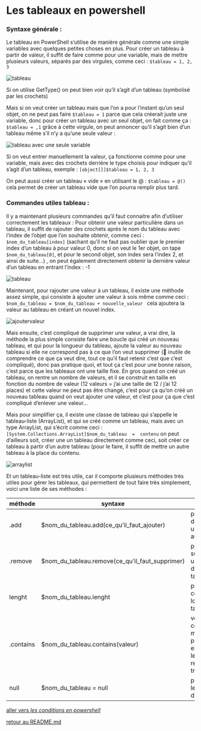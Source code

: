 # Les tableaux en powershell

### Syntaxe générale :

Le tableau en PowerShell s’utilise de manière générale comme une simple variables avec quelques petites choses en plus.
Pour créer un tableau à partir de valeur, il suffit de faire comme pour une variable, mais de mettre plusieurs valeurs, séparés par des virgules, comme ceci : ```$tableau = 1, 2, 3```

![tableau](https://github.com/LBROCHARD/cours-linux/blob/main/images/Capture%20d%E2%80%99%C3%A9cran%202020-12-13%20164203.png "un tableau")

Si on utilise GetType() on peut bien voir qu’il s’agit d’un tableau (symbolisé par les crochets)

Mais si on veut créer un tableau mais que l’on a pour l’instant qu’un seul objet, on ne peut pas faire ```$tableau = 1``` parce que cela créerait juste une variable, donc pour créer un tableau avec un seul objet, on fait comme ça : ```$tableau = ,1``` grâce à cette virgule, on peut annoncer qu’il s’agit bien d’un tableau même s’il n’y a qu’une seule valeur :

![tableau avec une seule variable](https://github.com/LBROCHARD/cours-linux/blob/main/images/Capture%20d%E2%80%99%C3%A9cran%202020-12-13%20164433.png "ça marche pareil")

Si on veut entrer manuellement la valeur, ça fonctionne comme pour une variable, mais avec des crochets derrière le type choisis pour indiquer qu’il s’agit d’un tableau, exemple : ```[object[]]$tableau = 1, 2, 3```

On peut aussi créer un tableau « vide » en utilisant le @ : ```$tableau = @()``` cela permet de créer un tableau vide que l’on pourra remplir plus tard.

### Commandes utiles tableau :

Il y a maintenant plusieurs commandes qu’il faut connaitre afin d’utiliser correctement les tableaux :
Pour obtenir une valeur particulière dans un tableau, il suffit de rajouter des crochets après le nom du tableau avec l’index de l’objet que l’on souhaite obtenir, comme ceci : ```$nom_du_tableau[index]```  (sachant qu’il ne faut pas oublier que le premier index d’un tableau à pour valeur 0, donc si on veut le 1er objet, on tape ```$nom_du_tableau[0]```,  et pour le second objet, son index sera l’index 2, et ainsi de suite…) , on peut également directement obtenir la dernière valeur d’un tableau en entrant l’index : -1

![tableau](https://github.com/LBROCHARD/cours-linux/blob/main/images/Capture%20d%E2%80%99%C3%A9cran%202020-12-14%20095841.png "pratique")

Maintenant, pour rajouter une valeur à un tableau, il existe une méthode assez simple, qui consiste à ajouter une valeur à sois même comme ceci : ```$nom_du_tableau = $nom_du_tableau + nouvelle_valeur ``` cela ajoutera la valeur au tableau en créant un nouvel index.

![ajoutervaleur](https://github.com/LBROCHARD/cours-linux/blob/main/images/Capture%20d%E2%80%99%C3%A9cran%202020-12-14%20093522.png "facile")

Mais ensuite, c’est compliqué de supprimer une valeur, a vrai dire, la méthode la plus simple consiste faire une boucle qui créé un nouveau tableau, et qui pour la longueur du tableau, ajoute la valeur au nouveau tableau si elle ne correspond pas à ce que l’on veut supprimer ( inutile de comprendre ce que ça veut dire, tout ce qu’il faut retenir c’est que c’est compliqué), donc pas pratique quoi, et tout ça c’est pour une bonne raison, c’est parce que les tableaux ont une taille fixe. 
En gros quand on créé un tableau, on rentre un nombre de valeurs, et il se construit en taille en fonction du nombre de valeur (12 valeurs = j’ai une taille de 12 / j’ai 12 places) et cette valeur ne peut pas être changé, c’est pour ça qu’on créé un nouveau tableau quand on veut ajouter une valeur, et c’est pour ça que c’est compliqué d’enlever une valeur…

Mais pour simplifier ça, il existe une classe de tableau qui s’appelle le tableau-liste (ArrayList), et qui se créé comme un tableau, mais avec un type ArrayList, qui s’écrit comme ceci : ```[System.Collections.ArrayList]$nom_du_tableau  =  contenu``` on peut d’ailleurs soit, créer une un tableau directement comme ceci, soit créer ce tableau à partir d’un autre tableau (pour le faire, il suffit de mettre un autre tableau à la place du contenu.

![arraylist](https://github.com/LBROCHARD/cours-linux/blob/main/images/Capture%20d%E2%80%99%C3%A9cran%202020-12-14%20104944.png "franchement c'est pas si compliqué")

Et un tableau-liste est très utile, car il comporte plusieurs méthodes très utiles pour gérer les tableaux, qui permettent de tout faire très simplement, voici une liste de ses méthodes :

|méthode |syntaxe |utilité |
|--|----|----|
|.add |$nom_du_tableau.add(ce_qu’il_faut_ajouter) | permet d’ajouter une valeur au tableau |
|.remove |$nom_du_tableau.remove(ce_qu’il_faut_supprimer)| pour supprimer une valeur dans le tableau |
|lenght |$nom_du_tableau.lenght |pour connaitre la longueur du tableau | 
|.contains |$nom_du_tableau.contains(valeur) |vérifie que ce qui est mis entre parenthèses existe dans le tableau,  renvoie un true/false|
|null |$nom_du_tableau = null |pour effacer le contenue du tableau |


[aller vers *les conditions en powershell*](https://github.com/LBROCHARD/cours-linux/blob/main/cours/les_conditions.md)


[retour au README.md](https://github.com/LBROCHARD/cours-linux)
